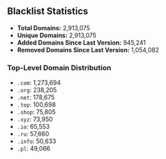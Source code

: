 ## Blacklist Statistics

- **Total Domains:** 2,913,075
- **Unique Domains:** 2,913,075
- **Added Domains Since Last Version:** 945,241
- **Removed Domains Since Last Version:** 1,054,082

### Top-Level Domain Distribution

-  `.com`: 1,273,694
-  `.org`: 238,205
-  `.net`: 178,675
-  `.top`: 100,698
-  `.shop`: 75,805
-  `.xyz`: 73,950
-  `.io`: 65,553
-  `.ru`: 57,660
-  `.info`: 50,633
-  `.pl`: 49,066
